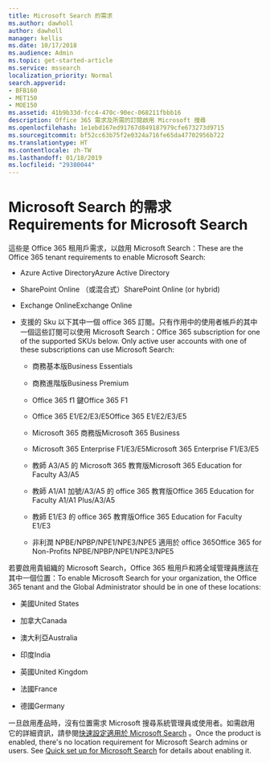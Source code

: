 ```yaml
---
title: Microsoft Search 的需求
ms.author: dawholl
author: dawholl
manager: kellis
ms.date: 10/17/2018
ms.audience: Admin
ms.topic: get-started-article
ms.service: mssearch
localization_priority: Normal
search.appverid:
- BFB160
- MET150
- MOE150
ms.assetid: 41b9b33d-fcc4-470c-90ec-068211fbbb16
description: Office 365 需求及所需的訂閱啟用 Microsoft 搜尋
ms.openlocfilehash: 1e1ebd167ed91767d849187979cfe673273d9715
ms.sourcegitcommit: bf52cc63b75f2e0324a716fe65da47702956b722
ms.translationtype: HT
ms.contentlocale: zh-TW
ms.lasthandoff: 01/18/2019
ms.locfileid: "29380044"
---
```

# <a name="requirements-for-microsoft-search"></a><span data-ttu-id="d5202-103">Microsoft Search 的需求</span><span class="sxs-lookup"><span data-stu-id="d5202-103">Requirements for Microsoft Search</span></span>

<span data-ttu-id="d5202-104">這些是 Office 365 租用戶需求，以啟用 Microsoft Search：</span><span class="sxs-lookup"><span data-stu-id="d5202-104">These are the Office 365 tenant requirements to enable Microsoft Search:</span></span> 
  
- <span data-ttu-id="d5202-105">Azure Active Directory</span><span class="sxs-lookup"><span data-stu-id="d5202-105">Azure Active Directory</span></span>
    
- <span data-ttu-id="d5202-106">SharePoint Online （或混合式）</span><span class="sxs-lookup"><span data-stu-id="d5202-106">SharePoint Online (or hybrid)</span></span>
    
- <span data-ttu-id="d5202-107">Exchange Online</span><span class="sxs-lookup"><span data-stu-id="d5202-107">Exchange Online</span></span>
    
- <span data-ttu-id="d5202-p101">支援的 Sku 以下其中一個 office 365 訂閱。只有作用中的使用者帳戶的其中一個這些訂閱可以使用 Microsoft Search：</span><span class="sxs-lookup"><span data-stu-id="d5202-p101">Office 365 subscription for one of the supported SKUs below. Only active user accounts with one of these subscriptions can use Microsoft Search:</span></span>
    
  - <span data-ttu-id="d5202-110">商務基本版</span><span class="sxs-lookup"><span data-stu-id="d5202-110">Business Essentials</span></span>
    
  - <span data-ttu-id="d5202-111">商務進階版</span><span class="sxs-lookup"><span data-stu-id="d5202-111">Business Premium</span></span>
    
  - <span data-ttu-id="d5202-112">Office 365 f1 鍵</span><span class="sxs-lookup"><span data-stu-id="d5202-112">Office 365 F1</span></span>
    
  - <span data-ttu-id="d5202-113">Office 365 E1/E2/E3/E5</span><span class="sxs-lookup"><span data-stu-id="d5202-113">Office 365 E1/E2/E3/E5</span></span>
    
  - <span data-ttu-id="d5202-114">Microsoft 365 商務版</span><span class="sxs-lookup"><span data-stu-id="d5202-114">Microsoft 365 Business</span></span>
    
  - <span data-ttu-id="d5202-115">Microsoft 365 Enterprise F1/E3/E5</span><span class="sxs-lookup"><span data-stu-id="d5202-115">Microsoft 365 Enterprise F1/E3/E5</span></span>
    
  - <span data-ttu-id="d5202-116">教師 A3/A5 的 Microsoft 365 教育版</span><span class="sxs-lookup"><span data-stu-id="d5202-116">Microsoft 365 Education for Faculty A3/A5</span></span>
    
  - <span data-ttu-id="d5202-117">教師 A1/A1 加號/A3/A5 的 office 365 教育版</span><span class="sxs-lookup"><span data-stu-id="d5202-117">Office 365 Education for Faculty A1/A1 Plus/A3/A5</span></span>
    
  - <span data-ttu-id="d5202-118">教師 E1/E3 的 office 365 教育版</span><span class="sxs-lookup"><span data-stu-id="d5202-118">Office 365 Education for Faculty E1/E3</span></span>
    
  - <span data-ttu-id="d5202-119">非利潤 NPBE/NPBP/NPE1/NPE3/NPE5 適用於 office 365</span><span class="sxs-lookup"><span data-stu-id="d5202-119">Office 365 for Non-Profits NPBE/NPBP/NPE1/NPE3/NPE5</span></span>
    
<span data-ttu-id="d5202-120">若要啟用貴組織的 Microsoft Search，Office 365 租用戶和將全域管理員應該在其中一個位置：</span><span class="sxs-lookup"><span data-stu-id="d5202-120">To enable Microsoft Search for your organization, the Office 365 tenant and the Global Administrator should be in one of these locations:</span></span>
  
- <span data-ttu-id="d5202-121">美國</span><span class="sxs-lookup"><span data-stu-id="d5202-121">United States</span></span>
    
- <span data-ttu-id="d5202-122">加拿大</span><span class="sxs-lookup"><span data-stu-id="d5202-122">Canada</span></span>
    
- <span data-ttu-id="d5202-123">澳大利亞</span><span class="sxs-lookup"><span data-stu-id="d5202-123">Australia</span></span>
    
- <span data-ttu-id="d5202-124">印度</span><span class="sxs-lookup"><span data-stu-id="d5202-124">India</span></span>
    
- <span data-ttu-id="d5202-125">英國</span><span class="sxs-lookup"><span data-stu-id="d5202-125">United Kingdom</span></span>
    
- <span data-ttu-id="d5202-126">法國</span><span class="sxs-lookup"><span data-stu-id="d5202-126">France</span></span>
    
- <span data-ttu-id="d5202-127">德國</span><span class="sxs-lookup"><span data-stu-id="d5202-127">Germany</span></span>
    
<span data-ttu-id="d5202-p102">一旦啟用產品時，沒有位置需求 Microsoft 搜尋系統管理員或使用者。如需啟用它的詳細資訊，請參閱[快速設定適用於 Microsoft Search](quick-set-up.md) 。</span><span class="sxs-lookup"><span data-stu-id="d5202-p102">Once the product is enabled, there's no location requirement for Microsoft Search admins or users. See [Quick set up for Microsoft Search](quick-set-up.md) for details about enabling it.</span></span> 

  

